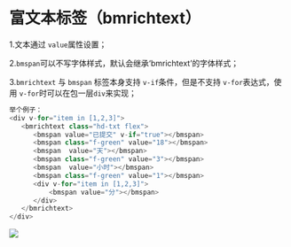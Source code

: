 # 富文本标签（bmrichtext）

1.文本通过 `value`属性设置；

2.`bmspan`可以不写字体样式，默认会继承‘bmrichtext’的字体样式；

3.`bmrichtext` 与 `bmspan` 标签本身支持 `v-if`条件，但是不支持 `v-for`表达式，使用 `v-for`时可以在包一层`div`来实现；



```js
举个例子：
<div v-for="item in [1,2,3]">
   <bmrichtext class="hd-txt flex">
      <bmspan value="已提交" v-if="true"></bmspan>
      <bmspan class="f-green" value="18"></bmspan>
      <bmspan  value="天"></bmspan>
      <bmspan class="f-green" value="3"></bmspan>
      <bmspan  value="小时"></bmspan>
      <bmspan class="f-green" value="1"></bmspan>
      <div v-for="item in [1,2,3]">
          <bmspan value="分"></bmspan>
      </div>
   </bmrichtext>
</div>
```

![](https://img.benmu-health.com/gitbook/import.png)

